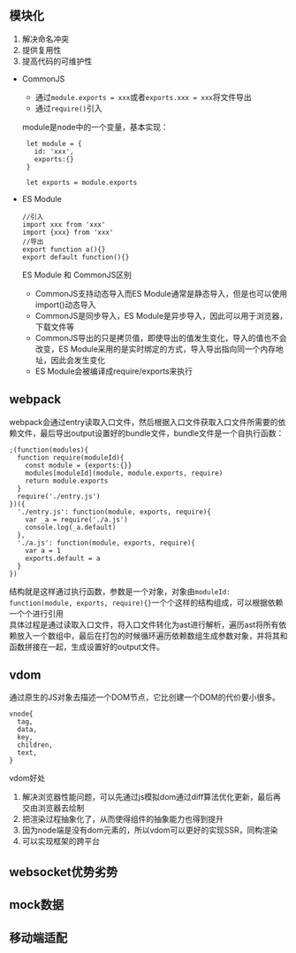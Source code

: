 ## 模块化
1. 解决命名冲突
2. 提供复用性
3. 提高代码的可维护性

- CommonJS
  - 通过`module.exports = xxx`或者`exports.xxx = xxx`将文件导出
  - 通过`require()`引入</br>

  module是node中的一个变量，基本实现：
  ```
   let module = {
     id: 'xxx',
     exports:{}
   }

   let exports = module.exports
  ```
- ES Module
  ```
  //引入
  import xxx from 'xxx'
  import {xxx} from 'xxx'
  //导出
  export function a(){}
  export default function(){}
  ```

  ES Module 和 CommonJS区别
  - CommonJS支持动态导入而ES Module通常是静态导入，但是也可以使用import()动态导入
  - CommonJS是同步导入，ES Module是异步导入，因此可以用于浏览器，下载文件等
  - CommonJS导出的只是拷贝值，即使导出的值发生变化，导入的值也不会改变，ES Module采用的是实时绑定的方式，导入导出指向同一个内存地址，因此会发生变化
  - ES Module会被编译成require/exports来执行

## webpack
webpack会通过entry读取入口文件，然后根据入口文件获取入口文件所需要的依赖文件，最后导出output设置好的bundle文件，bundle文件是一个自执行函数：
```
;(function(modules){
  function require(moduleId){
    const module = {exports:{}}
    modules[moduleId](module, module.exports, require)
    return module.exports
  }
  require('./entry.js')
})({
  './entry.js': function(module, exports, require){
    var _a = require('./a.js')
    console.log(_a.default)
  },
  './a.js': function(module, exports, require){
    var a = 1
    exports.default = a
  }
})
```
结构就是这样通过执行函数，参数是一个对象，对象由`moduleId: function(module, exports, require){}`一个个这样的结构组成，可以根据依赖一个个进行引用</br>
具体过程是通过读取入口文件，将入口文件转化为ast进行解析，遍历ast将所有依赖放入一个数组中，最后在打包的时候循环遍历依赖数组生成参数对象，并将其和函数拼接在一起，生成设置好的output文件。

## vdom
通过原生的JS对象去描述一个DOM节点，它比创建一个DOM的代价要小很多。
```
vnode{
  tag,
  data,
  key,
  children,
  text,
}
```
vdom好处
1. 解决浏览器性能问题，可以先通过js模拟dom通过diff算法优化更新，最后再交由浏览器去绘制
2. 把渲染过程抽象化了，从而使得组件的抽象能力也得到提升
3. 因为node端是没有dom元素的，所以vdom可以更好的实现SSR，同构渲染
4. 可以实现框架的跨平台

## websocket优势劣势

## mock数据

## 移动端适配